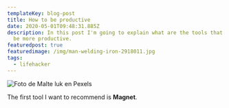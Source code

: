 ```yaml
---
templateKey: blog-post
title: How to be productive
date: 2020-05-01T09:48:31.885Z
description: In this post I'm going to explain what are the tools that I use to
  be more productive.
featuredpost: true
featuredimage: /img/man-welding-iron-2918011.jpg
tags:
  - lifehacker
---
```

![Foto de Malte luk en Pexels](/img/man-welding-iron-2918011.jpg "Foto de Malte luk en Pexels")

The first tool I want to recommend is **Magnet**.